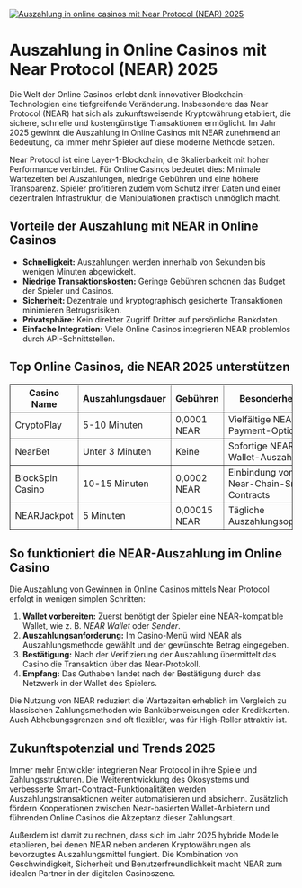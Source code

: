 [![Auszahlung in online casinos mit Near Protocol (NEAR) 2025](https://123-caf.pages.dev/gitsignup.png)](https://vrmoo.ru/Bt82HjjY)

<h1>Auszahlung in Online Casinos mit Near Protocol (NEAR) 2025</h1>  <p>Die Welt der Online Casinos erlebt dank innovativer Blockchain-Technologien eine tiefgreifende Veränderung. Insbesondere das Near Protocol (NEAR) hat sich als zukunftsweisende Kryptowährung etabliert, die sichere, schnelle und kostengünstige Transaktionen ermöglicht. Im Jahr 2025 gewinnt die Auszahlung in Online Casinos mit NEAR zunehmend an Bedeutung, da immer mehr Spieler auf diese moderne Methode setzen.</p>  <p>Near Protocol ist eine Layer-1-Blockchain, die Skalierbarkeit mit hoher Performance verbindet. Für Online Casinos bedeutet dies: Minimale Wartezeiten bei Auszahlungen, niedrige Gebühren und eine höhere Transparenz. Spieler profitieren zudem vom Schutz ihrer Daten und einer dezentralen Infrastruktur, die Manipulationen praktisch unmöglich macht.</p>  <h2>Vorteile der Auszahlung mit NEAR in Online Casinos</h2> <ul>   <li><strong>Schnelligkeit:</strong> Auszahlungen werden innerhalb von Sekunden bis wenigen Minuten abgewickelt.</li>   <li><strong>Niedrige Transaktionskosten:</strong> Geringe Gebühren schonen das Budget der Spieler und Casinos.</li>   <li><strong>Sicherheit:</strong> Dezentrale und kryptographisch gesicherte Transaktionen minimieren Betrugsrisiken.</li>   <li><strong>Privatsphäre:</strong> Kein direkter Zugriff Dritter auf persönliche Bankdaten.</li>   <li><strong>Einfache Integration:</strong> Viele Online Casinos integrieren NEAR problemlos durch API-Schnittstellen.</li> </ul>  <h2>Top Online Casinos, die NEAR 2025 unterstützen</h2> <table border="1" cellpadding="8" cellspacing="0">   <thead>     <tr>       <th>Casino Name</th>       <th>Auszahlungsdauer</th>       <th>Gebühren</th>       <th>Besonderheiten</th>     </tr>   </thead>   <tbody>     <tr>       <td>CryptoPlay</td>       <td>5-10 Minuten</td>       <td>0,0001 NEAR</td>       <td>Vielfältige NEAR-Payment-Optionen</td>     </tr>     <tr>       <td>NearBet</td>       <td>Unter 3 Minuten</td>       <td>Keine</td>       <td>Sofortige NEAR-Wallet-Auszahlung</td>     </tr>     <tr>       <td>BlockSpin Casino</td>       <td>10-15 Minuten</td>       <td>0,0002 NEAR</td>       <td>Einbindung von Near-Chain-Smart Contracts</td>     </tr>     <tr>       <td>NEARJackpot</td>       <td>5 Minuten</td>       <td>0,00015 NEAR</td>       <td>Tägliche Auszahlungsoptionen</td>     </tr>   </tbody> </table>  <h2>So funktioniert die NEAR-Auszahlung im Online Casino</h2>  <p>Die Auszahlung von Gewinnen in Online Casinos mittels Near Protocol erfolgt in wenigen simplen Schritten:</p> <ol>   <li><strong>Wallet vorbereiten:</strong> Zuerst benötigt der Spieler eine NEAR-kompatible Wallet, wie z. B. <em>NEAR Wallet</em> oder <em>Sender</em>.</li>   <li><strong>Auszahlungsanforderung:</strong> Im Casino-Menü wird NEAR als Auszahlungsmethode gewählt und der gewünschte Betrag eingegeben.</li>   <li><strong>Bestätigung:</strong> Nach der Verifizierung der Auszahlung übermittelt das Casino die Transaktion über das Near-Protokoll.</li>   <li><strong>Empfang:</strong> Das Guthaben landet nach der Bestätigung durch das Netzwerk in der Wallet des Spielers.</li> </ol>  <p>Die Nutzung von NEAR reduziert die Wartezeiten erheblich im Vergleich zu klassischen Zahlungsmethoden wie Banküberweisungen oder Kreditkarten. Auch Abhebungsgrenzen sind oft flexibler, was für High-Roller attraktiv ist.</p>  <h2>Zukunftspotenzial und Trends 2025</h2>  <p>Immer mehr Entwickler integrieren Near Protocol in ihre Spiele und Zahlungsstrukturen. Die Weiterentwicklung des Ökosystems und verbesserte Smart-Contract-Funktionalitäten werden Auszahlungstransaktionen weiter automatisieren und absichern. Zusätzlich fördern Kooperationen zwischen Near-basierten Wallet-Anbietern und führenden Online Casinos die Akzeptanz dieser Zahlungsart.</p>  <p>Außerdem ist damit zu rechnen, dass sich im Jahr 2025 hybride Modelle etablieren, bei denen NEAR neben anderen Kryptowährungen als bevorzugtes Auszahlungsmittel fungiert. Die Kombination von Geschwindigkeit, Sicherheit und Benutzerfreundlichkeit macht NEAR zum idealen Partner in der digitalen Casinoszene.</p>
